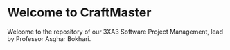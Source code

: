 # Welcome to CraftMaster
Welcome to the repository of our 3XA3 Software Project Management, lead by Professor Asghar Bokhari.
